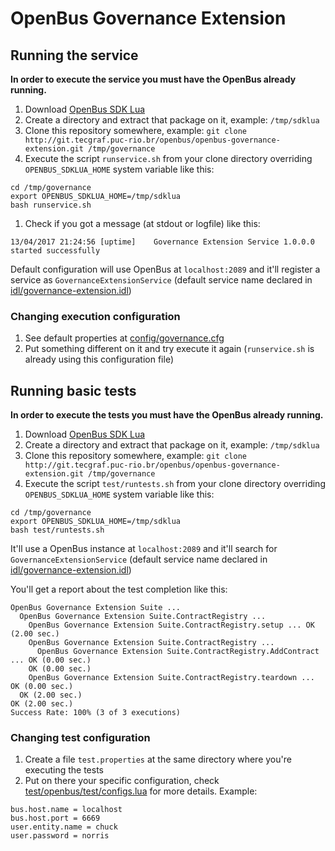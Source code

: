 # OpenBus Governance Extension

## Running the service

**In order to execute the service you must have the OpenBus already running.**

1. Download [OpenBus SDK Lua](http://jira.tecgraf.puc-rio.br/confluence/display/OPENBUS021/SDK)
1. Create a directory and extract that package on it, example: `/tmp/sdklua`
1. Clone this repository somewhere, example: `git clone http://git.tecgraf.puc-rio.br/openbus/openbus-governance-extension.git /tmp/governance`
1. Execute the script `runservice.sh` from your clone directory overriding `OPENBUS_SDKLUA_HOME` system variable like this:
```
cd /tmp/governance
export OPENBUS_SDKLUA_HOME=/tmp/sdklua
bash runservice.sh
```
1. Check if you got a message (at stdout or logfile) like this:
```
13/04/2017 21:24:56 [uptime]    Governance Extension Service 1.0.0.0 started successfully
```

Default configuration will use OpenBus at `localhost:2089` and it'll register a service as `GovernanceExtensionService` (default service name declared in [idl/governance-extension.idl](idl/governance-extension.idl))

### Changing execution configuration

1. See default properties at [config/governance.cfg](config/governance.cfg)
1. Put something different on it and try execute it again (`runservice.sh` is already using this configuration file)

## Running basic tests

**In order to execute the tests you must have the OpenBus already running.**

1. Download [OpenBus SDK Lua](http://jira.tecgraf.puc-rio.br/confluence/display/OPENBUS021/SDK)
1. Create a directory and extract that package on it, example: `/tmp/sdklua`
1. Clone this repository somewhere, example: `git clone http://git.tecgraf.puc-rio.br/openbus/openbus-governance-extension.git /tmp/governance`
1. Execute the script `test/runtests.sh` from your clone directory overriding `OPENBUS_SDKLUA_HOME` system variable like this:
```
cd /tmp/governance
export OPENBUS_SDKLUA_HOME=/tmp/sdklua
bash test/runtests.sh
```

It'll use a OpenBus instance at `localhost:2089` and it'll search for `GovernanceExtensionService` (default service name declared in [idl/governance-extension.idl](idl/governance-extension.idl))


You'll get a report about the test completion like this:
```
OpenBus Governance Extension Suite ... 
  OpenBus Governance Extension Suite.ContractRegistry ... 
    OpenBus Governance Extension Suite.ContractRegistry.setup ... OK (2.00 sec.)
    OpenBus Governance Extension Suite.ContractRegistry ... 
      OpenBus Governance Extension Suite.ContractRegistry.AddContract ... OK (0.00 sec.)
    OK (0.00 sec.)
    OpenBus Governance Extension Suite.ContractRegistry.teardown ... OK (0.00 sec.)
  OK (2.00 sec.)
OK (2.00 sec.)
Success Rate: 100% (3 of 3 executions)
```

### Changing test configuration

1. Create a file `test.properties` at the same directory where you're executing the tests
1. Put on there your specific configuration, check [test/openbus/test/configs.lua](test/openbus/test/configs.lua) for more details. Example:
```
bus.host.name = localhost
bus.host.port = 6669
user.entity.name = chuck
user.password = norris
```
